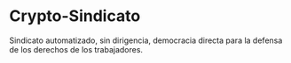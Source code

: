 # Crypto-Sindicato
Sindicato automatizado, sin dirigencia, democracia directa para la defensa de los derechos de los trabajadores.
